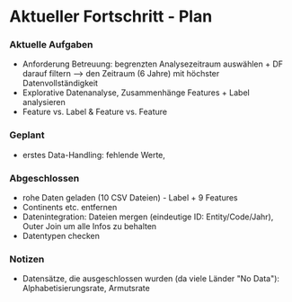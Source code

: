 # Aktueller Fortschritt - Plan


### Aktuelle Aufgaben
- Anforderung Betreuung: begrenzten Analysezeitraum auswählen + DF darauf filtern
 --> den Zeitraum (6 Jahre) mit höchster Datenvollständigkeit
- Explorative Datenanalyse, Zusammenhänge Features + Label analysieren
- Feature vs. Label & Feature vs. Feature

### Geplant
- erstes Data-Handling: fehlende Werte, 

### Abgeschlossen
- rohe Daten geladen (10 CSV Dateien) - Label + 9 Features
- Continents etc. entfernen
- Datenintegration: Dateien mergen (eindeutige ID: Entity/Code/Jahr), Outer Join um alle Infos zu behalten
- Datentypen checken

### Notizen
- Datensätze, die ausgeschlossen wurden (da viele Länder "No Data"):
Alphabetisierungsrate, Armutsrate